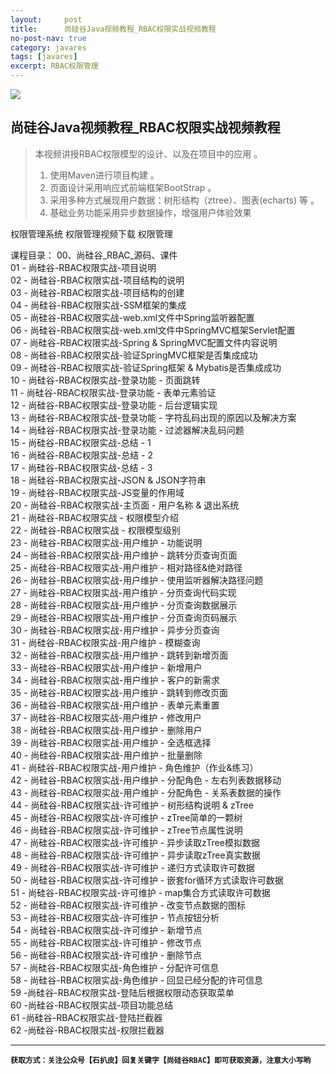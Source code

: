 ```yaml
---
layout:     post
title:      尚硅谷Java视频教程_RBAC权限实战视频教程 
no-post-nav: true
category: javares
tags: [javares]
excerpt: RBAC权限管理
---
```



![](https://upload-images.jianshu.io/upload_images/12555954-5fb6b6dc15b6ad5e.jpg?imageMogr2/auto-orient/strip%7CimageView2/2/w/1240)
## 尚硅谷Java视频教程_RBAC权限实战视频教程 
> 本视频讲授RBAC权限模型的设计、以及在项目中的应用 。
>1. 使用Maven进行项目构建 。
>2. 页面设计采用响应式前端框架BootStrap 。
>3. 采用多种方式展现用户数据：树形结构（ztree）、图表(echarts) 等 。
>4. 基础业务功能采用异步数据操作，增强用户体验效果 

权限管理系统 权限管理视频下载 权限管理

课程目录：
00、尚硅谷_RBAC_源码、课件 <br/>
01 - 尚硅谷-RBAC权限实战-项目说明 <br/>
02 - 尚硅谷-RBAC权限实战-项目结构的说明 <br/>
03 - 尚硅谷-RBAC权限实战-项目结构的创建 <br/>
04 - 尚硅谷-RBAC权限实战-SSM框架的集成 <br/>
05 - 尚硅谷-RBAC权限实战-web.xml文件中Spring监听器配置 <br/>
06 - 尚硅谷-RBAC权限实战-web.xml文件中SpringMVC框架Servlet配置 <br/>
07 - 尚硅谷-RBAC权限实战-Spring & SpringMVC配置文件内容说明 <br/>
08 - 尚硅谷-RBAC权限实战-验证SpringMVC框架是否集成成功 <br/>
09 - 尚硅谷-RBAC权限实战-验证Spring框架 & Mybatis是否集成成功 <br/>
10 - 尚硅谷-RBAC权限实战-登录功能 - 页面跳转 <br/>
11 - 尚硅谷-RBAC权限实战-登录功能 - 表单元素验证 <br/>
12 - 尚硅谷-RBAC权限实战-登录功能 - 后台逻辑实现 <br/>
13 - 尚硅谷-RBAC权限实战-登录功能 - 字符乱码出现的原因以及解决方案 <br/>
14 - 尚硅谷-RBAC权限实战-登录功能 - 过滤器解决乱码问题 <br/>
15 - 尚硅谷-RBAC权限实战-总结 - 1 <br/>
16 - 尚硅谷-RBAC权限实战-总结 - 2 <br/>
17 - 尚硅谷-RBAC权限实战-总结 - 3 <br/>
18 - 尚硅谷-RBAC权限实战-JSON & JSON字符串 <br/>
19 - 尚硅谷-RBAC权限实战-JS变量的作用域 <br/>
20 - 尚硅谷-RBAC权限实战-主页面 - 用户名称 & 退出系统 <br/>
21 - 尚硅谷-RBAC权限实战 - 权限模型介绍 <br/>
22 - 尚硅谷-RBAC权限实战 - 权限模型级别 <br/>
23 - 尚硅谷-RBAC权限实战-用户维护 - 功能说明 <br/>
24 - 尚硅谷-RBAC权限实战-用户维护 - 跳转分页查询页面 <br/>
25 - 尚硅谷-RBAC权限实战-用户维护 - 相对路径&绝对路径 <br/>
26 - 尚硅谷-RBAC权限实战-用户维护 - 使用监听器解决路径问题 <br/>
27 - 尚硅谷-RBAC权限实战-用户维护 - 分页查询代码实现 <br/>
28 - 尚硅谷-RBAC权限实战-用户维护 - 分页查询数据展示 <br/>
29 - 尚硅谷-RBAC权限实战-用户维护 - 分页查询页码展示 <br/>
30 - 尚硅谷-RBAC权限实战-用户维护 - 异步分页查询 <br/>
31 - 尚硅谷-RBAC权限实战-用户维护 - 模糊查询 <br/>
32 - 尚硅谷-RBAC权限实战-用户维护 - 跳转到新增页面 <br/>
33 - 尚硅谷-RBAC权限实战-用户维护 - 新增用户 <br/>
34 - 尚硅谷-RBAC权限实战-用户维护 - 客户的新需求 <br/>
35 - 尚硅谷-RBAC权限实战-用户维护 - 跳转到修改页面 <br/>
36 - 尚硅谷-RBAC权限实战-用户维护 - 表单元素重置 <br/>
37 - 尚硅谷-RBAC权限实战-用户维护 - 修改用户 <br/>
38 - 尚硅谷-RBAC权限实战-用户维护 - 删除用户 <br/>
39 - 尚硅谷-RBAC权限实战-用户维护 - 全选框选择 <br/>
40 - 尚硅谷-RBAC权限实战-用户维护 - 批量删除 <br/>
41 - 尚硅谷-RBAC权限实战-用户维护 - 角色维护（作业&练习） <br/>
42 - 尚硅谷-RBAC权限实战-用户维护 - 分配角色 - 左右列表数据移动 <br/>
43 - 尚硅谷-RBAC权限实战-用户维护 - 分配角色 - 关系表数据的操作 <br/>
44 - 尚硅谷-RBAC权限实战-许可维护 - 树形结构说明 & zTree <br/>
45 - 尚硅谷-RBAC权限实战-许可维护 - zTree简单的一颗树 <br/>
46 - 尚硅谷-RBAC权限实战-许可维护 - zTree节点属性说明 <br/>
47 - 尚硅谷-RBAC权限实战-许可维护 - 异步读取zTree模拟数据 <br/>
48 - 尚硅谷-RBAC权限实战-许可维护 - 异步读取zTree真实数据 <br/>
49 - 尚硅谷-RBAC权限实战-许可维护 - 递归方式读取许可数据 <br/>
50 - 尚硅谷-RBAC权限实战-许可维护 - 嵌套for循环方式读取许可数据 <br/>
51 - 尚硅谷-RBAC权限实战-许可维护 - map集合方式读取许可数据 <br/>
52 - 尚硅谷-RBAC权限实战-许可维护 - 改变节点数据的图标 <br/>
53 - 尚硅谷-RBAC权限实战-许可维护 - 节点按钮分析 <br/>
54 - 尚硅谷-RBAC权限实战-许可维护 - 新增节点 <br/>
55 - 尚硅谷-RBAC权限实战-许可维护 - 修改节点 <br/>
56 - 尚硅谷-RBAC权限实战-许可维护 - 删除节点 <br/>
57 - 尚硅谷-RBAC权限实战-角色维护 - 分配许可信息 <br/>
58 - 尚硅谷-RBAC权限实战-角色维护 - 回显已经分配的许可信息 <br/>
59 -尚硅谷-RBAC权限实战-登陆后根据权限动态获取菜单 <br/>
60 -尚硅谷-RBAC权限实战-项目功能总结 <br/>
61 -尚硅谷-RBAC权限实战-登陆拦截器 <br/>
62 -尚硅谷-RBAC权限实战-权限拦截器<br/>

---
**`获取方式：关注公众号【石扒皮】回复关键字【尚硅谷RBAC】即可获取资源，注意大小写哟`**
